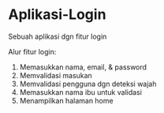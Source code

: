 # Aplikasi-Login
Sebuah aplikasi dgn fitur login

Alur fitur login:
1. Memasukkan nama, email, & password
2. Memvalidasi masukan
3. Memvalidasi pengguna dgn deteksi wajah
4. Memasukkan nama ibu untuk validasi
5. Menampilkan halaman home

